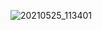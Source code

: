 ![20210525_113401](https://user-images.githubusercontent.com/83683301/153086990-f495466c-0f56-445d-9dc9-ae28e91ab742.jpg)
